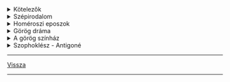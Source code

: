 <link rel='stylesheet' href='../../css/styles.css'/>

<details>
<summary>Kötelezők</summary>

---

### Memoriter

- Homérosz: Odüsszeia (első sortól a tizedik sorig)
- Szophoklész: Antigoné (Sok van, mint csodálatos)
- Ó Magyar Mária: Siralom
- Halotti beszéd és könyörgés: (részlet)
- Janus Pannonius: Pannonia dícsérete
- Ballasi Bálint: Egy katona ének
- Shakespeare: Rómeó és Júlia (részlet)

### Kötelező irodalom

- Biblia (részlet)
- Homérosz: Odüsszeia
- Szophoklész: Antigoné
- Shakespeare: Rómeó és Júlia
- Zrínyi Miklós: Szigeti veszedelem

---

</details>

<details>
<summary>Szépirodalom</summary>

---

### Eredete szerint
- nép költészet
- mű költészet

### Műneme szerint
- Epika
- Líra
- Dráma

#### ***Epika***:
eseménysort, történetet elbeszélő műfajok csoportja.
- Anegdota
- Ballada
- Elbeszélő költemény
- Életkép
- Eposz
- Mese
- Mítosz
- Monda
- Regény
- Elbeszélés
>
#### ***Líra***:
Az ember belső világát, érzelmeit, hangulatát, gondolatait kifejező műfajok csoportja.
- Dal
- Elégia
- Epigramma
- Óda (himnusz)
- Tájleíró költemény
- Rapszódia

##### Lírai művek:
mivel kevés a cselekmény, a hangulatváltás, a gondolati ív és az érzelmi hullámlás adhatja a szerkezetet.

#### ***Dráma***:
Az eseménysort a szerplők jellemét a mű mondanivalóját, dialógusokból ismerjük meg.
- Tragédia
- Komédia
- Tragikomédia

### Hangneme szerint
- Humoros: jellem komikum, helyzetkomikum
- Gúnyos: Irónia, Szatíra
- Patetikus: Szenvedélyes
- Tárgyilagos

### Forma szeint
- Vers
- Próza

### Rímelés
Hangzásbeli, többnyire sorvégi összecsengés a szövegben. A rímelő két sor, rím párt alkot.
#### ***Rím képlet***:
- A A B B: páros rím
- A A A A: csoport rím
- A B A B: kereszt rím
- A B B A: ölelkező rím

#### ***Alliteráció***:
A szavak kezdőbetűinek összecsengése.

#### ***Szerkezet (kompozíció)***:
A mű részeinek egységbe rendezése.

### Epikus drámai művek
- Expozíció
- Bonyodalom
- Kibontakozás
- Tetőpont
- Megoldás

---

</details>

<details>
<summary>Homéroszi eposzok</summary>

---

### Eposz

Az eposz verses nagyepikai műfaj, mely egy egész közösségre kiható nagy jelentőségű eseményt dolgoz fel, illetve az esemény azzá válik az eposzi ábrázolás során. Az eposz az epika műnemébe tartozó, nagy terjedelmű elbeszélő költemény.

### Az eposzi kellékek

- invokáció (segélykérés): az eposz kezdősora, melyben a múzsát (görög: Kalliopné) szólítja meg, hogy elnyerje támogatását 
- propozíció (témamegjelölés): A segélykéréshez kapcsolódó, kettős szerepű eposzi kellék. Az elbeszélő megjelöli, hogy minek az elbeszéléséhez kéri a múzsa támogatását.
- in medias res (a dolgok közepébe vágó kezdés)
- enumeráció (seregszemle): felsorolja a szemben álló feleket
- epitheton ornans (állandó eposzi jelzők): szószerkezetek, melyekben a jelző és a jelzett szó kapcsolata állandósul, megkönnyítve a megjegyzést. Pl.: leleményes Oüsszeusz, jóeszű Télemakhosz, szilárdszívű Pénelopia.
- deus ex machina (isteni gépezet): csodás elemek, természetfeletti, ...... az emberek életébe 

### Homéroszi kérdés

Az eposzok szerzője azonos vagy eltérő a hagyomány mindkettőt Homérosznak tulajdonítja, de a mai irodalom tudomány szerint az Odüsszeia szerzője 1 emberöltővel később élt mint az Iliászé.
- a világképek összehasonlítása
- az Odüsszeiában az istenek szerepe korlátozottabb
- az Iliász hősei kelet felé, az Odüsszeiáé nyugatra tájékozódnak.

Mindkét mű a trójai mondakörből merítette témáját.

## Iliász

Keletkezése: kr.e. 8.sz.

A trójai háború 10 évéből 52 napos szakaszt emel ki. A középpontban Achilleus áll és az ő haragja.

Verselése: időmértékes, 15700 hexameterből áll.

Szerkezete: 24 ének, lineárisan előremutató a cselekmény.

Embereszmény: Achilleus a hősi halállal megszerezhető dicsőséget választja a hosszú békés, de névetelen, dicstelen élet helyett. A katonai erényekben, harci dicsőségekben megtestesülő emberi nagyság a homéroszi kor nemesség ideálja volt.

## Odüsszeia

Keletkezése: kr.e. 8.sz. végén

Témája: a trójai háború után, Odüsszueusz bolyongása, 10 évig tartó küzdelme a hazatérésért.

Verselése: időmértékes 12110 hexameterből áll

A hősköltemény jelen ideje 40 nap. Ennyi idő telik el a cselekmény megindulása (a hős hazatérését) elhatározó istengyűlés és befejeződés (Itthakai békekötés) között.

Szerkezete: 24 ének, ezen belül az 1 és 12 ének Odüsszeusz kalandos utazása, 13 és 24 ének a hazatérése. (9-12 kalandok, 1-4 Itthaka, 5-8 Kalipszo nimfánál)

Odüsszeusz kalandjai:

- a kikónok városában
- a lótusszedők földjén
- a küklopsz kaland
- Aiolié szigetén
- iaisztvégonok pusztítása
- Aiaié szigetén
- alvilág
- találkozás a szirénekkel
- Szküla és Kharübdóisz
- Éeliosz marháinak megdézsmálása

Embereszménye: a sokat tapasztalt, bölcs, leleményes, másokkal is törődő Oüsszeusz, aki saját sorsának irányítója, a polisz polgárság eszménye. 

---

</details>

<details>
<summary>Görög dráma</summary>

---

Eredete: vallási szertartásokhoz vezethető vissza, a Dionuszosz kultuszhoz kapcsolódik.

#### Dionüszosz
A bor, mámor és a szőlőművelés Istene.
Több ünnepe is volt, a legnagyobb januárban.
50 főből álló kórus, kardalokat adott elő, ezekben Dionuszosz sorsát, szenvedését...énekelték meg.

Dráma kialakulása felé az első lépés az lehetett, hogy a karvezető kivált a kórusból és egyedül mondott el egy részletet az énekből, amelyre a kar válaszolt.

Phestis léptette fel az első színészt.
Aiszkhülosz emelte egyről-kettőre
a három színészt Szophoklész vezette be.

A dráma tárgya is megváltozik, Dionuszosz helyét a trójai és a thébai mondakör hősei foglalják el.
minden év március - áprilisában tartották a nagy Dionüszosz ünnepet a Dionüssziát, melynek fénypontja a drámai verseny volt.
Kezdetben tragédiaköltők, később komédiaköltők is részt vettek.
A tragédiaköltők három tragédiával és egy vígjátékkal vettek részt, míg a komédiaköltők egyes kardalokkal.

---

</details>

<details>
<summary>A görög színház</summary>

---

Domboldalra építették, félkör alakú volt, lépcsőzetesen emelkedtek a padsorok a nézők számára. 
Akár 17000 ember is elfért.
A színház közpén volt a félkör alakú "színpad", a kórus helye a nézőtérrel szemben.
Egy templomot vagy egy palotát ábrázoló falat emeltek a háttérben.
A színészek álarcot hordtak, amely elárulta viselőjének nemét, hangulatát, rangját...
A női szerepeket is férfiak játszották.
Az előadások délelőtt kezdődtek és természetes világítás mellett egész nap tartották.

---

</details>

<details>
<summary>Szophoklész - Antigoné</summary>

---

Témáját a thébai mondakörből meríti.

| Szereplők |  |
| :-- | :-- |
| Antigoné<br>Iszméné | Oidipusz lányai |
| Kreon | a király |
| Haimon | Kreon fia, Antigoné vőlegénye |
| Teiresziász | a vak jós |
| Eurüdiké | Kreon felesége |
| Az őr |  |
|  |  |
| Emlegetik |  |
| Epeoklész | védte a várost |
| Polüneikész | támadta a várost |
| Oidipusz |  |

Konfliktusok rendszere:

```
Antigoné <----Kreon
|                |
|                |
ˇ                ˇ
Iszméné         Haimon   Teireiszász    Az őr
```

---

</details>

---

[Vissza](../../../README.md)

---
